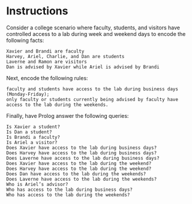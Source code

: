 # Instructions 

Consider a college scenario where faculty, students, and visitors have controlled access to a lab during week and weekend days to encode the following facts:  

```
Xavier and Brandi are faculty
Harvey, Ariel, Charlie, and Dan are students 
Laverne and Ramon are visitors
Dan is advised by Xavier while Ariel is advised by Brandi
```

Next, encode the following rules: 

```
faculty and students have access to the lab during business days (Monday-Friday); 
only faculty or students currently being advised by faculty have access to the lab during the weekends.  
```
 
Finally, have Prolog answer the following queries:  

```
Is Xavier a student?  
Is Dan a student?  
Is Brandi a faculty?  
Is Ariel a visitor?  
Does Xavier have access to the lab during business days?  
Does Harvey have access to the lab during business days?  
Does Laverne have access to the lab during business days?  
Does Xavier have access to the lab during the weekend?  
Does Harvey have access to the lab during the weekend?  
Does Dan have access to the lab during the weekends?  
Does Laverne have access to the lab during the weekends?   
Who is Ariel’s advisor?  
Who has access to the lab during business days?  
Who has access to the lab during the weekends?  
```